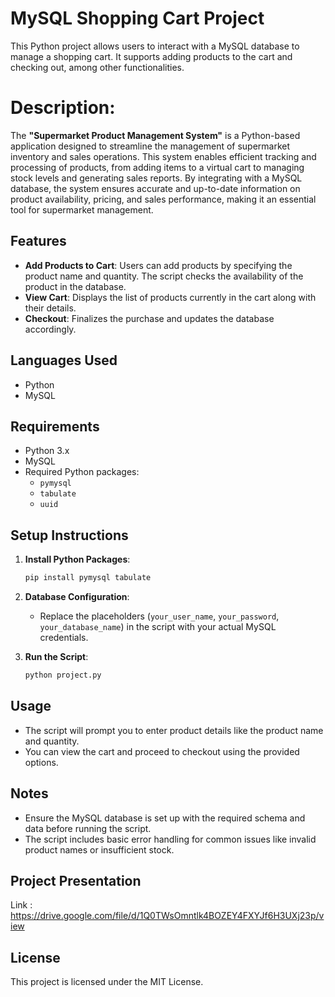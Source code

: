 
# MySQL Shopping Cart Project

This Python project allows users to interact with a MySQL database to manage a shopping cart. It supports adding products to the cart and checking out, among other functionalities.

# Description:

The **"Supermarket Product Management System"** is a Python-based application designed to streamline the management of supermarket inventory and sales operations. This system enables efficient tracking and processing of products, from adding items to a virtual cart to managing stock levels and generating sales reports. By integrating with a MySQL database, the system ensures accurate and up-to-date information on product availability, pricing, and sales performance, making it an essential tool for supermarket management.


## Features

- **Add Products to Cart**: Users can add products by specifying the product name and quantity. The script checks the availability of the product in the database.
- **View Cart**: Displays the list of products currently in the cart along with their details.
- **Checkout**: Finalizes the purchase and updates the database accordingly.

## Languages Used

- Python
- MySQL

  
## Requirements

- Python 3.x
- MySQL
- Required Python packages:
  - `pymysql`
  - `tabulate`
  - `uuid`

## Setup Instructions

1. **Install Python Packages**:
    ```bash
    pip install pymysql tabulate
    ```

2. **Database Configuration**:
    - Replace the placeholders (`your_user_name`, `your_password`, `your_database_name`) in the script with your actual MySQL credentials.

3. **Run the Script**:
    ```bash
    python project.py
    ```

## Usage

- The script will prompt you to enter product details like the product name and quantity.
- You can view the cart and proceed to checkout using the provided options.

## Notes

- Ensure the MySQL database is set up with the required schema and data before running the script.
- The script includes basic error handling for common issues like invalid product names or insufficient stock.

## Project Presentation
  Link : https://drive.google.com/file/d/1Q0TWsOmntlk4BOZEY4FXYJf6H3UXj23p/view

## License

This project is licensed under the MIT License.


